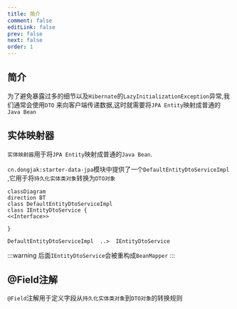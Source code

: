 ```yaml
---
title: 简介
comment: false
editLink: false
prev: false
next: false
order: 1
---
```


## 简介

为了避免暴露过多的细节以及`Hibernate`的`LazyInitializationException`异常,我们通常会使用`DTO`
来向客户端传递数据,这时就需要将`JPA Entity`映射成普通的`Java Bean`

## 实体映射器

`实体映射器`用于将`JPA Entity`映射成普通的`Java Bean`.

`cn.dongjak:starter-data-jpa`模块中提供了一个`DefaultEntityDtoServiceImpl`
,它用于将`持久化实体类对象`转换为`DTO对象`

```mermaid
classDiagram
direction BT
class DefaultEntityDtoServiceImpl
class IEntityDtoService {
<<Interface>>

}

DefaultEntityDtoServiceImpl  ..>  IEntityDtoService 

```

:::warning
后面`IEntityDtoService`会被重构成`BeanMapper`
:::

## @Field注解

`@Field`注解用于定义字段从`持久化实体类对象`到`DTO对象`的转换规则
